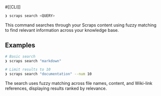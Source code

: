 #[[CLI]]

```bash
❯ scraps search <QUERY>
```

This command searches through your Scraps content using fuzzy matching to find relevant information across your knowledge base.

## Examples

```bash
# Basic search
❯ scraps search "markdown"

# Limit results to 10
❯ scraps search "documentation" --num 10
```

The search uses fuzzy matching across file names, content, and Wiki-link references, displaying results ranked by relevance.